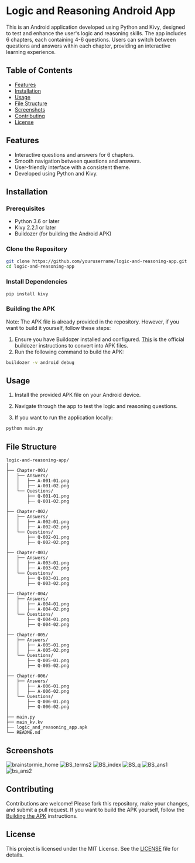 # Logic and Reasoning Android App

This is an Android application developed using Python and Kivy, designed to test and enhance the user's logic and reasoning skills. The app includes 6 chapters, each containing 4-6 questions. Users can switch between questions and answers within each chapter, providing an interactive learning experience.

## Table of Contents

- [Features](#features)
- [Installation](#installation)
- [Usage](#usage)
- [File Structure](#file-structure)
- [Screenshots](#screenshots)
- [Contributing](#contributing)
- [License](#license)

## Features

- Interactive questions and answers for 6 chapters.
- Smooth navigation between questions and answers.
- User-friendly interface with a consistent theme.
- Developed using Python and Kivy.

## Installation

### Prerequisites

- Python 3.6 or later
- Kivy 2.2.1 or later
- Buildozer (for building the Android APK)

### Clone the Repository

```bash
git clone https://github.com/yourusername/logic-and-reasoning-app.git
cd logic-and-reasoning-app
```

### Install Dependencies

```bash
pip install kivy
```

### Building the APK

Note: The APK file is already provided in the repository. However, if you want to build it yourself, follow these steps:

1. Ensure you have Buildozer installed and configured. [This](https://buildozer.readthedocs.io/) is the official buildozer instructions to convert into APK files.
2. Run the following command to build the APK:

```bash
buildozer -v android debug
```

## Usage

1. Install the provided APK file on your Android device.

2. Navigate through the app to test the logic and reasoning questions.

3. If you want to run the application locally:

```bash
python main.py
```

## File Structure

```
logic-and-reasoning-app/
│
├── Chapter-001/
│   ├── Answers/
│   │   ├── A-001-01.png
│   │   ├── A-001-02.png
│   └── Questions/
│       ├── Q-001-01.png
│       ├── Q-001-02.png
│
├── Chapter-002/
│   ├── Answers/
│   │   ├── A-002-01.png
│   │   ├── A-002-02.png
│   └── Questions/
│       ├── Q-002-01.png
│       ├── Q-002-02.png
│
├── Chapter-003/
│   ├── Answers/
│   │   ├── A-003-01.png
│   │   ├── A-003-02.png
│   └── Questions/
│       ├── Q-003-01.png
│       ├── Q-003-02.png
│
├── Chapter-004/
│   ├── Answers/
│   │   ├── A-004-01.png
│   │   ├── A-004-02.png
│   └── Questions/
│       ├── Q-004-01.png
│       ├── Q-004-02.png
│
├── Chapter-005/
│   ├── Answers/
│   │   ├── A-005-01.png
│   │   ├── A-005-02.png
│   └── Questions/
│       ├── Q-005-01.png
│       ├── Q-005-02.png
│
├── Chapter-006/
│   ├── Answers/
│   │   ├── A-006-01.png
│   │   ├── A-006-02.png
│   └── Questions/
│       ├── Q-006-01.png
│       ├── Q-006-02.png
│
├── main.py
├── main_kv.kv
├── logic_and_reasoning_app.apk
└── README.md
```

## Screenshots

![brainstormie_home](https://github.com/user-attachments/assets/5b306dcf-6bf4-43f7-9937-335c2ba0874e)
![BS_terms2](https://github.com/user-attachments/assets/78d07033-58f5-4567-861e-d5412fa6f033)
![BS_index](https://github.com/user-attachments/assets/c178319d-d739-4c8b-a143-ec0780c9d4cd)
![BS_q](https://github.com/user-attachments/assets/e781b5b3-92f8-45e2-9b82-924e0e557697)
![BS_ans1](https://github.com/user-attachments/assets/e74a6ed1-9158-48e6-8c82-7b203a513ef6)
![bs_ans2](https://github.com/user-attachments/assets/ff66f4ed-5c13-4d10-8231-b6f664cefef8)

## Contributing

Contributions are welcome! Please fork this repository, make your changes, and submit a pull request. If you want to build the APK yourself, follow the [Building the APK](#building-the-apk) instructions.

## License

This project is licensed under the MIT License. See the [LICENSE](LICENSE) file for details.
